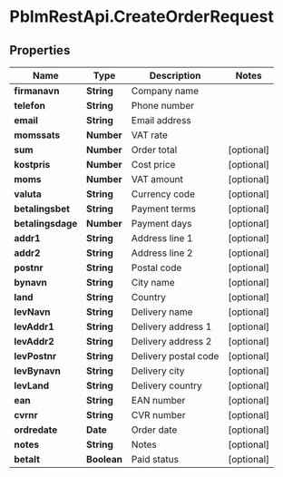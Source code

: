# PblmRestApi.CreateOrderRequest

## Properties
Name | Type | Description | Notes
------------ | ------------- | ------------- | -------------
**firmanavn** | **String** | Company name | 
**telefon** | **String** | Phone number | 
**email** | **String** | Email address | 
**momssats** | **Number** | VAT rate | 
**sum** | **Number** | Order total | [optional] 
**kostpris** | **Number** | Cost price | [optional] 
**moms** | **Number** | VAT amount | [optional] 
**valuta** | **String** | Currency code | [optional] 
**betalingsbet** | **String** | Payment terms | [optional] 
**betalingsdage** | **Number** | Payment days | [optional] 
**addr1** | **String** | Address line 1 | [optional] 
**addr2** | **String** | Address line 2 | [optional] 
**postnr** | **String** | Postal code | [optional] 
**bynavn** | **String** | City name | [optional] 
**land** | **String** | Country | [optional] 
**levNavn** | **String** | Delivery name | [optional] 
**levAddr1** | **String** | Delivery address 1 | [optional] 
**levAddr2** | **String** | Delivery address 2 | [optional] 
**levPostnr** | **String** | Delivery postal code | [optional] 
**levBynavn** | **String** | Delivery city | [optional] 
**levLand** | **String** | Delivery country | [optional] 
**ean** | **String** | EAN number | [optional] 
**cvrnr** | **String** | CVR number | [optional] 
**ordredate** | **Date** | Order date | [optional] 
**notes** | **String** | Notes | [optional] 
**betalt** | **Boolean** | Paid status | [optional] 
